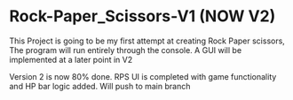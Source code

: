 # Rock-Paper_Scissors-V1  (NOW V2)




This Project is going to be my first attempt at creating Rock Paper scissors, The program will run entirely through the console. A GUI will be implemented at a later point in V2

Version 2 is now 80% done. RPS UI is completed with game functionality and HP bar logic added. Will push to main branch

